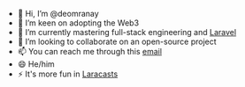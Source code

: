 - 👋 Hi, I’m @deomranay
- 👀 I’m keen on adopting the Web3
- 🌱 I’m currently mastering full-stack engineering and [Laravel](https://bit.ly/Lavavel)
- 💞️ I’m looking to collaborate on an open-source project
- 📫 You can reach me through this [email](email.nobody@icloud.com)
- 😄 He/him
- ⚡ It's more fun in [Laracasts](https://bit.ly/Lavavel)

<!---
deomranay/deomranay is a ✨ special ✨ repository because its `README.md` (this file) appears on your GitHub profile.
You can click the Preview link to take a look at your changes.

My Laracasts Journey

👉 Series Episode 2
✅ PHP Storm
✅ Warp
✅ Homebrew
✅ TablePlus
--->

